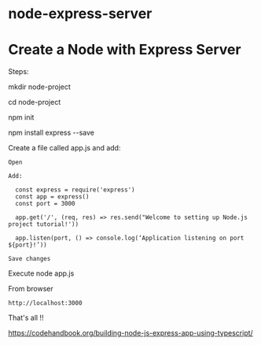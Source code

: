 # node-express-server

# Create a Node with Express Server

Steps:

  mkdir node-project 

  cd node-project

  npm init

  npm install express --save

  Create a file called app.js and add:

    Open

    Add:
    
      const express = require('express')
      const app = express()
      const port = 3000

      app.get('/', (req, res) => res.send("Welcome to setting up Node.js project tutorial!'))

      app.listen(port, () => console.log(‘Application listening on port ${port}!’))

    Save changes

  Execute node app.js

  From browser

    http://localhost:3000

That's all !!

https://codehandbook.org/building-node-js-express-app-using-typescript/
